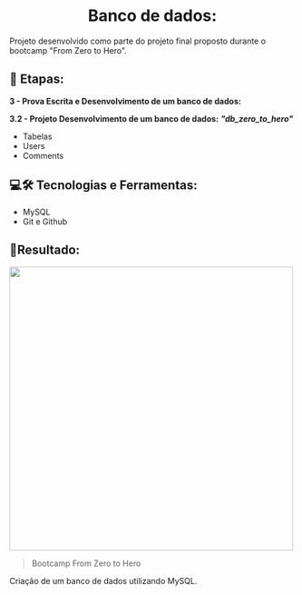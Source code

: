 <h1 align = center> Banco de dados: </h1>

Projeto desenvolvido como parte do projeto final proposto durante o bootcamp "From Zero to Hero".

## 📑 Etapas:

**3 - Prova Escrita e Desenvolvimento de um banco de dados:**

 **3.2 - Projeto Desenvolvimento de um banco de dados:**
 ***"db_zero_to_hero"***

 - Tabelas
 - Users 
 - Comments


## 💻🛠 Tecnologias e Ferramentas: 
- MySQL
- Git e Github

## 📌Resultado:

<img width="500" src="https://user-images.githubusercontent.com/79115923/204797632-41f7143c-827c-4ab1-9c23-be37c338450c.png">

> Bootcamp From Zero to Hero

Criação de um banco de dados utilizando MySQL.
